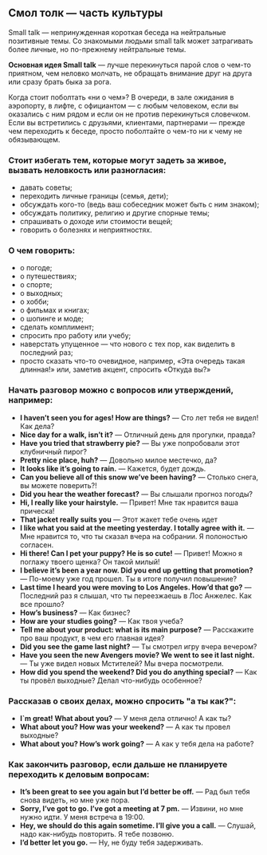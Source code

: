 ## Смол толк — часть культуры

Small talk — непринужденная короткая беседа на нейтральные позитивные темы. 
Со знакомыми людьми small talk может затрагивать более личные,
но по-прежнему нейтральные темы. 

**Основная идея Small talk** — лучше перекинуться парой слов о чем-то приятном, чем неловко молчать, не обращать
внимание друг на друга или сразу брать быка за рога.

Когда стоит поболтать «ни о чем»? В очереди, в зале ожидания в аэропорту, в лифте, с официантом — с любым человеком, 
если вы оказались с ним рядом и если он не против перекинуться словечком.
Если вы встретились с друзьями, клиентами, партнерами — прежде чем переходить к беседе, просто поболтайте о чем-то ни к чему не обязывающем.

### Стоит избегать тем, которые могут задеть за живое, вызвать неловкость или разногласия:
* давать советы;
* переходить личные границы (семья, дети);
* обсуждать кого-то (ведь ваш собеседник может быть с ним знаком);
* обсуждать политику, религию и другие спорные темы;
* спрашивать о доходе или стоимости вещей;
* говорить о болезнях и неприятностях.

### О чем говорить:
* о погоде;
* о путешествиях;
* о спорте;
* о выходных;
* о хобби;
* о фильмах и книгах;
* о шопинге и моде;
* сделать комплимент;
* спросить про работу или учебу;
* наверстать упущенное — что нового с тех пор, как виделить в последний раз;
* просто сказать что-то очевидное, например, «Эта очередь такая длинная!» или, заметив акцент, спросить «Откуда вы?»

### Начать разговор можно с вопросов или утверждений, например:

* **I haven’t seen you for ages! How are things?** — Сто лет тебя не видел! Как дела? 
* **Nice day for a walk, isn’t it?** — Отличный день для прогулки, правда?
* **Have you tried that strawberry pie?** — Вы уже попробовали этот клубничный пирог?
* **Pretty nice place, huh?** — Довольно милое местечко, да?
* **It looks like it’s going to rain.** — Кажется, будет дождь.
* **Can you believe all of this snow we’ve been having?** — Столько снега, вы можете поверить?!
* **Did you hear the weather forecast?** — Вы слышали прогноз погоды?
* **Hi, I really like your hairstyle.** — Привет! Мне так нравится ваша прическа!
* **That jacket really suits you** — Этот жакет тебе очень идет
* **I like what you said at the meeting yesterday. I totally agree with it.** — Мне нравится то, что ты сказал вчера на собрании. Я полоностью согласен.
* **Hi there! Can I pet your puppy? He is so cute!** — Привет! Можно я поглажу твоего щенка? Он такой милый!
* **I believe it’s been a year now. Did you end up getting that promotion?** — По-моему уже год прошел. Ты в итоге получил повышение?
* **Last time I heard you were moving to Los Angeles. How’d that go?** — Последний раз я слышал, что ты переезжаешь в Лос Анжелес. Как все прошло?
* **How’s business?** — Как бизнес?
* **How are your studies going?** — Как твоя учеба?
* **Tell me about your product: what is its main purpose?** — Расскажите про ваш продукт, в чем его главная идея?
* **Did you see the game last night?** — Ты смотрел игру вчера вечером?
* **Have you seen the new Avengers movie? We went to see it last night.** — Ты уже видел новых Мстителей? Мы вчера посмотрели.
* **How did you spend the weekend? Did you do anything special?** — Как ты провёл выходные? Делал что-нибудь особенное?

### Рассказав о своих делах, можно спросить "а ты как?":

* **I`m great! What about you?** — У меня дела отлично! А как ты?
* **What about you? How was your weekend?** — А как ты провел выходные?
* **What about you? How’s work going?** — А как у тебя дела на работе?

### Как закончить разговор, если дальше не планируете переходить к деловым вопросам:

* **It’s been great to see you again but I’d better be off.** — Рад был тебя снова видеть, но мне уже пора.
* **Sorry, I’ve got to go. I’ve got a meeting at 7 pm.** — Извини, но мне нужно идти. У меня встреча в 19:00.
* **Hey, we should do this again sometime. I’ll give you a call.** — Слушай, надо как-нибудь повторить. Я тебе позвоню.
* **I’d better let you go.** — Ну, не буду тебя задерживать.